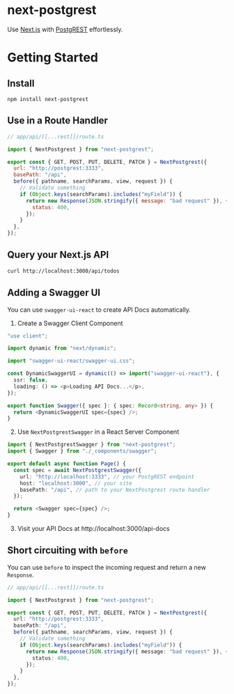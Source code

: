 # next-postgrest

Use [Next.js](https://nextjs.org/) with [PostgREST](https://postgrest.org/en/v12/) effortlessly.

# Getting Started

## Install

```
npm install next-postgrest
```

## Use in a Route Handler

```js
// app/api/[[...rest]]/route.ts

import { NextPostgrest } from "next-postgrest";

export const { GET, POST, PUT, DELETE, PATCH } = NextPostgrest({
  url: "http://postgrest:3333",
  basePath: "/api",
  before({ pathname, searchParams, view, request }) {
    // Validate something
    if (Object.keys(searchParams).includes("myField")) {
      return new Response(JSON.stringify({ message: "bad request" }), {
        status: 400,
      });
    }
  },
});
```

## Query your Next.js API

```bash
curl http://localhost:3000/api/todos
```

## Adding a Swagger UI

You can use `swagger-ui-react` to create API Docs automatically.

1. Create a Swagger Client Component

```ts
"use client";

import dynamic from "next/dynamic";

import "swagger-ui-react/swagger-ui.css";

const DynamicSwaggerUI = dynamic(() => import("swagger-ui-react"), {
  ssr: false,
  loading: () => <p>Loading API Docs...</p>,
});

export function Swagger({ spec }: { spec: Record<string, any> }) {
  return <DynamicSwaggerUI spec={spec} />;
}
```

2. Use `NextPostgrestSwagger` in a React Server Component

```ts
import { NextPostgrestSwagger } from "next-postgrest";
import { Swagger } from "./_components/swagger";

export default async function Page() {
  const spec = await NextPostgrestSwagger({
    url: "http://localhost:3333", // your PostgREST endpoint
    host: "localhost:3000", // your site
    basePath: "/api", // path to your NextPostgrest route handler
  });

  return <Swagger spec={spec} />;
}
```

3. Visit your API Docs at http://localhost:3000/api-docs

## Short circuiting with `before`

You can use `before` to inspect the incoming request and return a new `Response`.

```ts
// app/api/[[...rest]]/route.ts

import { NextPostgrest } from "next-postgrest";

export const { GET, POST, PUT, DELETE, PATCH } = NextPostgrest({
  url: "http://postgrest:3333",
  basePath: "/api",
  before({ pathname, searchParams, view, request }) {
    // Validate something
    if (Object.keys(searchParams).includes("myField")) {
      return new Response(JSON.stringify({ message: "bad request" }), {
        status: 400,
      });
    }
  },
});
```
